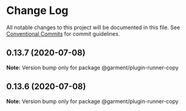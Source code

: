 # Change Log

All notable changes to this project will be documented in this file.
See [Conventional Commits](https://conventionalcommits.org) for commit guidelines.

## 0.13.7 (2020-07-08)

**Note:** Version bump only for package @garment/plugin-runner-copy





## 0.13.6 (2020-07-08)

**Note:** Version bump only for package @garment/plugin-runner-copy
